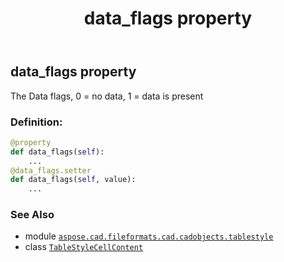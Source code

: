 ﻿---
title: data_flags property
second_title: Aspose.CAD for Python via .NET API References
description: 
type: docs
weight: 130
url: /python-net/aspose.cad.fileformats.cad.cadobjects.tablestyle/tablestylecellcontent/data_flags/
is_root: false
---

## data_flags property


The Data flags, 0 = no data, 1 = data is present
### Definition:
```python
@property
def data_flags(self):
    ...
@data_flags.setter
def data_flags(self, value):
    ...
```

### See Also
* module [`aspose.cad.fileformats.cad.cadobjects.tablestyle`](../../)
* class [`TableStyleCellContent`](/cad/python-net/aspose.cad.fileformats.cad.cadobjects.tablestyle/tablestylecellcontent)
